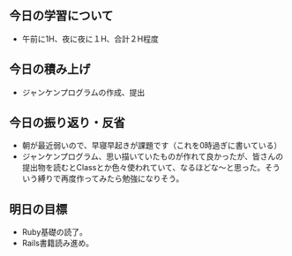 ## 今日の学習について
- 午前に1H、夜に夜に１H、合計２H程度
## 今日の積み上げ
- ジャンケンプログラムの作成、提出
## 今日の振り返り・反省
- 朝が最近弱いので、早寝早起きが課題です（これを0時過ぎに書いている）
- ジャンケンプログラム、思い描いていたものが作れて良かったが、皆さんの提出物を読むとClassとか色々使われていて、なるほどな〜と思った。そういう縛りで再度作ってみたら勉強になりそう。
## 明日の目標
- Ruby基礎の読了。
- Rails書籍読み進め。
